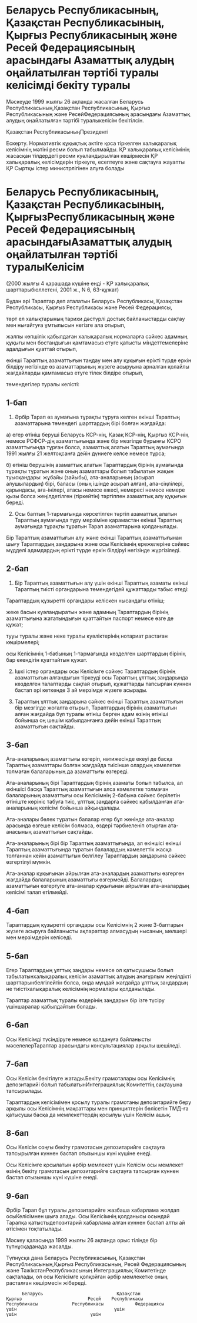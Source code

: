 # Беларусь Республикасының, Қазақстан Республикасының, Қырғыз Республикасының және Ресей Федерациясының арасындағы Азаматтық алудың оңайлатылған тәртiбi туралы келісімді бекіту туралы

Мәскеуде 1999 жылғы 26 ақпанда жасалған Беларусь Республикасының,Қазақстан Республикасының, Қырғыз Республикасының және РесейФедерациясының арасындағы Азаматтық алудың оңайлатылған тәртiбi туралыкелісім бекітілсін.

Қазақстан РеспубликасыныңПрезиденті

Ескерту. Нормативтік құқықтық актіге қоса тіркелген халықаралық келісімнің мәтіні ресми болып табылмайды. ҚР халықаралық келісімінің жасасқан тілдердегі ресми куәландырылған көшірмесін ҚР халықаралық келісімдерін тіркеуге, есептеуге және сақтауға жауапты ҚР Сыртқы істер министрлігінен алуға болады

# Беларусь Республикасының, Қазақстан Республикасының, ҚырғызРеспубликасының және Ресей Федерациясының арасындағыАзаматтық алудың оңайлатылған тәртiбi туралыКелісім

(2000 жылғы 4 қарашада күшіне енді - ҚР халықаралық шарттарыбюллетені, 2001 ж., N 6, 63-құжат)

Бұдан әрi Тараптар деп аталатын Беларусь Республикасы, Қазақстан Республикасы, Қырғыз Республикасы және Ресей Федерациясы,

төрт ел халықтарының тарихи дәстүрлi достық байланыстарды сақтау мен нығайтуға ұмтылысын негізге ала отырып,

жалпы көпшiлiк қабылдаған халықаралық нормаларға сәйкес адамның құқығы мен бостандығын қамтамасыз етуге қатысты мiндеттемелерiне адалдығын қуаттай отырып,

екiншi Тараптың азаматтығын таңдау мен алу құқығын ерiктi түрде еркiн бiлдiру негiзiнде өз азаматтарының жүзеге асыруына арналған қолайлы жағдайларды қамтамасыз етуге тiлек бiлдiре отырып,

төмендегiлер туралы келiстi:

## 1-бап

1. Әрбiр Тарап өз аумағына тұрақты тұруға келген екiншi Тараптың азаматтарына төмендегi шарттардың бiрi болған жағдайда:

а) егер өтiнiш берушi Беларусь КСР-нің, Қазақ КСР-нiң, Қырғыз КСР-нiң немесе РСФСР-дiң азаматтығында және бiр мезгiлде бұрынғы КСРО азаматтығында тұрған болса, азаматтық алатын Тараптың аумағында 1991 жылғы 21 желтоқсанға дейiн дүниеге келсе немесе тұрса;

б) өтiнiш берушiнiң азаматтық алатын Тараптардың бiрiнiң аумағында тұрақты тұратын және оның азаматтары болып табылатын жақын туысқандары: жұбайы (зайыбы), ата-аналарының (асырап алушылардың) бiрi, баласы (оның iшiнде асырап алған), апа-сiңлiлерi, қарындасы, аға-iнiлерi, атасы немесе әжесi, немересi немесе немере қызы болса жеңiлдетiлген (тiркейтiн) тәртiппен азаматтық алу құқығын бередi.

2. Осы баптың 1-тармағында көрсетiлген тәртiп азаматтық алатын Тараптың аумағында тұру мерзiмiне қарамастан екiншi Тараптың аумағында тұрақты тұратын Тарап азаматтарына қолданылады.

Бiр Тараптың азаматтығын алу және екiншi Тараптың азаматтығынан шығу Тараптардың заңдарына және осы Келiсiмнiң ережелерiне сәйкес мүдделi адамдардың ерiктi түрде еркiн білдiруi негiзiнде жүргiзiледi.

## 2-бап

1. Бiр Тараптың азаматтығын алу үшiн екiншi Тараптың азаматы екiншi Тараптың тиiстi органдарына төмендегiдей құжаттарды табыс етедi:

Тараптардың құзыреттi органдары келiскен нысандағы өтiнiш;

жеке басын куәландыратын және адамның Тараптардың бiрiнiң азаматтығына жататындығын қуаттайтын паспорт немесе өзге де құжат;

тууы туралы және неке туралы куәлiктерiнiң нотариат растаған көшiрмелерi;

осы Келiсiмнiң 1-бабының 1-тармағында көзделген шарттардың бiрiнiң бар екендiгiн қуаттайтын құжат.

2. Iшкi iстер органдары осы Келiсiмге сәйкес Тараптардың бiрiнiң азаматтығын алғандығын тiркеудi осы Тараптың ұлттық заңдарында көзделген талаптарды сақтай отырып, құжаттарды тапсырған күннен бастап әрi кеткенде 3 ай мерзiмде жүзеге асырады.

3. Тараптың ұлттық заңдарына сәйкес екiншi Тараптың азаматтығын бiр мезгiлде жоғалта отырып, Тараптардың бiрiнiң азаматтығын алған жағдайда бұл туралы өтiнiш берген адам өзiнiң өтiнiшi бойынша оң шешiм қабылданғанға дейiн екiншi Тараптың азаматтығын сақтайды.

## 3-бап

Ата-аналарының азаматтығы өзгерiп, нәтижесiнде екеуi де басқа Тараптың азаматтары болған жағдайда тиiсiнше олардың кәмелетке толмаған балаларының да азаматтығы өзгередi.

Ата-аналарының бiрi Тараптардың бiрiнiң азаматы болып табылса, ал екiншiсi басқа Тараптың азаматтығын алса кәмелетке толмаған балаларының азаматтығы осы Келiсiмнiң 2-бабына сәйкес берiлетiн өтiнiште көрiнiс табуға тиiс, ұлттық заңдарға сәйкес қабылданған ата-аналарының келiсiмi бойынша айқындалады.

Ата-аналары бөлек тұратын балалар егер бұл жөнiнде ата-аналар арасында өзгеше келiсiм болмаса, өздерi тәрбиеленiп отырған ата-анасының азаматтығын сақтайды.

Ата-аналарының бiрi бiр Тараптың азаматтығында, ал екiншiсi екiншi Тараптың азаматтығында тұратын балалардың кәмелеттiк жасқа толғаннан кейiн азаматтығын белгiлеу Тараптардың заңдарына сәйкес өзгертiлуi мүмкiн.

Ата-аналар құқығынан айрылған ата-аналардың азаматтығы өзгерген жағдайда балаларының азаматтығы өзгермейдi. Балалардың азаматтығын өзгертуге ата-аналар құқығынан айрылған ата-аналардың келiсiмi талап етiлмейдi.

## 4-бап

Тараптардың құзыреттi органдары осы Келiсiмнiң 2 және 3-баптарын жүзеге асыруға байланысты ақпараттар алмасудың нысанын, мөлшерi мен мерзiмдерiн келiседi.

## 5-бап

Егер Тараптардың ұлттық заңдары немесе ол қатысушысы болып табылатынхалықаралық келiсiм азаматтық алудың анағұрлым жеңiлдiктi шарттарынбелгiлейтiн болса, онда мұндай жағдайда ұлттық заңдардың не тиiстiхалықаралық келiсiмнiң нормалары қолданылады.

Тараптар азаматтық туралы өздерiнiң заңдарын бiр iзге түсiру үшiншаралар қабылдайтын болады.

## 6-бап

Осы Келiсiмдi түсiндiруге немесе қолдануға байланысты мәселелерТараптар арасындағы консультациялар арқылы шешiледi.

## 7-бап

Осы Келiсiм бекiтiлуге жатады.Бекiту грамоталары осы Келiсiмнiң депозитарийi болып табылатынИнтеграциялық Комитеттiң сақтауына тапсырылады.

Тараптардың келiсiмiмен қосылу туралы грамотаны депозитарийге беру арқылы осы Келiсiмнiң мақсаттары мен принциптерiн бөлiсетiн ТМД-ға қатысушы басқа да мемлекеттердiң қосылуы үшiн Келiсiм ашық.

## 8-бап

Осы Келiсiм соңғы бекiту грамотасын депозитарийге сақтауға тапсырылған күннен бастап отызыншы күнi күшiне енедi.

Осы Келiсiмге қосылатын әрбiр мемлекет үшiн Келiсiм осы мемлекет өзiнiң бекiту грамотасын депозитарийге сақтауға тапсырған күннен бастап отызыншы күнi күшiне енедi.

## 9-бап

Әрбiр Тарап бұл туралы депозитарийге жазбаша хабарлама жолдап осыКелiсiмнен шыға алады. Осы Келiсiмнiң қолданысы осындай Тарапқа қатыстыдепозитарий хабарлама алған күннен бастап алты ай өтiсiмен тоқтатылады.

Мәскеу қаласында 1999 жылғы 26 ақпанда орыс тiлiнде бiр түпнұсқаданада жасалды.

Түпнұсқа дана Беларусь Республикасының, Қазақстан Республикасының,Қырғыз Республикасының, Ресей Федерациясының және ТәжiкстанРеспубликасының Интеграциялық Комитетiнде сақталады, ол осы Келiсiмге қолқойған әрбiр мемлекетке оның расталған көшiрмесiн жiбередi.

          Беларусь                            Қазақстан                     Қырғыз                         Ресей    Республикасы                     Республикасы             Республикасы            Федерациясы            үшін                                     үшін                            үшін                            үшін


